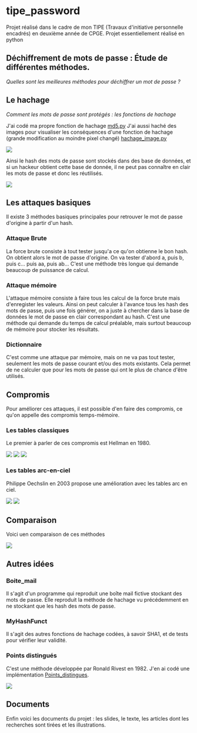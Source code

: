 # tipe_password

Projet réalisé dans le cadre de mon TIPE (Travaux d'initiative personnelle encadrés) en deuxième année de CPGE.
Projet essentiellement réalisé en python

## Déchiffrement de mots de passe : Étude de différentes méthodes.
*Quelles sont les meilleures méthodes pour déchiffrer un mot de passe ?*

## Le hachage

*Comment les mots de passe sont protégés : les fonctions de hachage*

J'ai codé ma propre fonction de hachage [md5.py](/I-Hachage/I-a.MyHash/md5.py)
J'ai aussi haché des images pour visualiser les conséquences d'une fonction de hachage (grande modification au moindre pixel changé) [hachage_image.py](/I-Hachage/I-b.Image_Hachee/hachage_image.py)

<img src="/X-Documents/Tipe_présentation/Tipe_présentation%20copie_page-0003.jpg" />

Ainsi le hash des mots de passe sont stockés dans des base de données, et si un hackeur obtient cette base de donnée, il ne peut pas connaître en clair les mots de passe et donc les réutilisés.

<img src="/X-Documents/Tipe_présentation/Tipe_présentation%20copie_page-0004.jpg" />

## Les attaques basiques

Il existe 3 méthodes basiques principales pour retrouver le mot de passe d'origine à partir d'un hash.

### Attaque Brute

La force brute consiste à tout tester jusqu'a ce qu'on obtienne le bon hash. On obtient alors le mot de passe d'origine.
On va tester d'abord a, puis b, puis c… puis aa, puis ab…
C'est une méthode très longue qui demande beaucoup de puissance de calcul.

### Attaque mémoire

L'attaque mémoire consiste à faire tous les calcul de la force brute mais d'enregister les valeurs. Ainsi on peut calculer à l'avance tous les hash des mots de passe, puis une fois générer, on a juste à chercher dans la base de données le mot de passe en clair correspondant au hash.
C'est une méthode qui demande du temps de calcul préalable, mais surtout beaucoup de mémoire pour stocker les résultats.

### Dictionnaire

C'est comme une attaque par mémoire, mais on ne va pas tout tester, seulement les mots de passe courant et/ou des mots existants. Cela permet de ne calculer que pour les mots de passe qui ont le plus de chance d'être utilisés.

## Compromis

Pour améliorer ces attaques, il est possible d'en faire des compromis, ce qu'on appelle des compromis temps-mémoire.

### Les tables classiques

Le premier à parler de ces compromis est Hellman en 1980.

<img src="/X-Documents/Tipe_présentation/Tipe_présentation%20copie_page-0008.jpg" />

<img src="/X-Documents/Tipe_présentation/Tipe_présentation%20copie_page-0009.jpg" />

<img src="/X-Documents/Tipe_présentation/Tipe_présentation%20copie_page-0010.jpg" />

### Les tables arc-en-ciel

Philippe Oechslin en 2003 propose une amélioration avec les tables arc en ciel.

<img src="/X-Documents/Tipe_présentation/Tipe_présentation%20copie_page-0013.jpg" />

<img src="/X-Documents/Tipe_présentation/Tipe_présentation%20copie_page-0014.jpg" />

## Comparaison

Voici uen comparaison de ces méthodes 

<img src="/X-Documents/Tipe_présentation/Tipe_présentation%20copie_page-0018.jpg" />

## Autres idées

### Boite_mail

Il s'agit d'un programme qui reproduit une boîte mail fictive stockant des mots de passe. Elle reproduit la méthode de hachage vu précédemment en ne stockant que les hash des mots de passe.

### MyHashFunct

Il s'agit des autres fonctions de hachage codées, à savoir SHA1, et de tests pour vérifier leur validité.

### Points distingués

C'est une méthode développée par Ronald Rivest en 1982. J'en ai codé une implémentation [Points_distingues](/X-Autre%20idées/Points_distingues).

<img src="/X-Documents/Tipe_présentation/Tipe_présentation%20copie_page-0021.jpg" />

## Documents

Enfin voici les documents du projet : les slides, le texte, les articles dont les recherches sont tirées et les illustrations.
